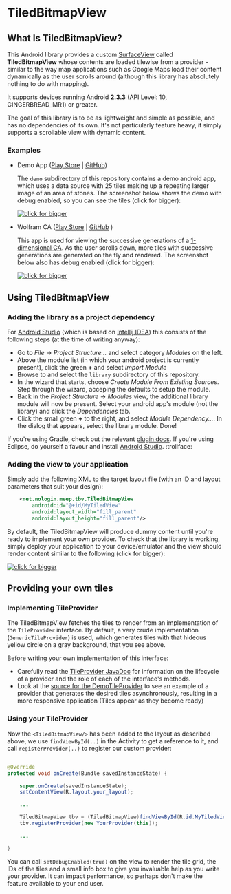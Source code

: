 # TiledBitmapView #

## What Is TiledBitmapView? ##
This Android library provides a custom 
[SurfaceView](http://developer.android.com/reference/android/view/SurfaceView.html) called **TiledBitmapView** whose contents are loaded tilewise from a provider - similar to the way 
map applications such as Google Maps load their content dynamically as the user scrolls around 
(although this library has absolutely nothing to do with mapping).  

It supports devices running Android **2.3.3** (API Level: 10, GINGERBREAD_MR1) or greater.

The goal of this library is to be as lightweight and simple as possible, and has no dependencies of
its own.  It's not particularly feature heavy, it simply supports a scrollable view with dynamic 
content.   

### Examples ###

- Demo App ([Play Store](https://play.google.com/store/apps/details?id=net.nologin.meep.tbv.demo) 
	| [GitHub](https://github.com/barryoneill/TiledBitmapView/tree/master/demo))

	The `demo` subdirectory of this repository contains a demo android app, which uses a data 
	source with 25 tiles making up a repeating larger image of an area of stones.  The screenshot 
	below shows the demo with debug enabled, so you can see the tiles (click for bigger):

	[![click for bigger](http://barryoneill.github.io/TiledBitmapView/screenshots/demoprov_withdebug_400.png)](http://barryoneill.github.io/TiledBitmapView/screenshots/demoprov_withdebug_1280.png)
	
		
- Wolfram CA ([Play Store](https://play.google.com/store/apps/details?id=net.nologin.meep.ca) 
	| [GitHub](https://github.com/barryoneill/WolframCA) )  
	
	This app is used for viewing the successive generations of a 
	[1-dimensional CA](http://mathworld.wolfram.com/ElementaryCellularAutomaton.html). As the 
	user scrolls down, more tiles with successive generations are generated on the fly and rendered.
	The screenshot below also has debug enabled (click for bigger):

	[![click for bigger](http://barryoneill.github.io/TiledBitmapView/screenshots/wolframca_withdebug_400.png)](http://barryoneill.github.io/TiledBitmapView/screenshots/wolframca_withdebug_1280.png)

## Using TiledBitmapView ##

### Adding the library as a project dependency ###

For [Android Studio](http://developer.android.com/sdk/installing/studio.html) (which is based on 
[Intellij IDEA](http://www.jetbrains.com/idea/)) this consists of the following steps (at the
time of writing anyway):

* Go to *File* -> *Project Structure...* and select category *Modules* on the left. 
* Above the module list (in which your android project is currently present), click the green **+** 
	and select *Import Module*
* Browse to and select the `library` subdirectory of this repository.  
* In the wizard that starts, choose *Create Module From Existing Sources*.  Step through the 
	wizard, acceping the defaults to setup the module.
* Back in the *Project Structure* -> *Modules* view, the additional library module will now be 
	present.  Select your android app's module (not the library) and click the *Dependencies* tab.  
* Click the small green **+** to the right, and select *Module Dependency...*.  In the dialog 
	that appears, select the library module.  Done!  

If you're using Gradle, check out the relevant 
[plugin docs](http://tools.android.com/tech-docs/new-build-system/user-guide).  If you're using 
Eclipse, do yourself a favour and install 
[Android Studio](http://developer.android.com/sdk/installing/studio.html). :trollface:

### Adding the view to your application ###

Simply add the following XML to the target layout file (with an ID and layout parameters that 
suit your design):

```xml    
    <net.nologin.meep.tbv.TiledBitmapView
        android:id="@+id/MyTiledView"
        android:layout_width="fill_parent"
        android:layout_height="fill_parent"/>
```

By default, the TiledBitmapView will produce dummy content until you're ready to implement your 
own provider.  To check that the library is working, simply deploy your application to your 
device/emulator and the view should render content similar to the following (click for bigger):   

[![click for bigger](http://barryoneill.github.io/TiledBitmapView/screenshots/genericprov_nodebug_400.png)](http://barryoneill.github.io/TiledBitmapView/screenshots/genericprov_nodebug_1280.png)

## Providing your own tiles ##

### Implementing TileProvider ###

The TiledBitmapView fetches the tiles to render from an implementation of the `TileProvider` 
interface. By default, a very crude implementation (`GenericTileProvider`) is used, which generates 
tiles with that hideous yellow circle on a gray background, that you see above.

Before writing your own implementation of this interface: 

* Carefully read the [TileProvider JavaDoc](http://barryoneill.github.io/TiledBitmapView/javadoc/index.html?net/nologin/meep/tbv/TileProvider.html) 
	for information on the lifecycle of a provider and the role of each of the interface's methods.   
* Look at the [source for the DemoTileProvider](https://github.com/barryoneill/TiledBitmapView/blob/master/demo/src/net/nologin/meep/tbv/demo/DemoTileProvider.java) 
	to see an example of a provider that generates the desired tiles asynchronously, resulting
	in a more responsive application (Tiles appear as they become ready) 

### Using your TileProvider ###

Now the `<TiledBitmapView/>` has been added to the layout as described above, we use `findViewById(..)` 
in the Activity to get a reference to it, and call  `registerProvider(..)`  to register our custom 
provider:

```java

@Override
protected void onCreate(Bundle savedInstanceState) {

    super.onCreate(savedInstanceState);
    setContentView(R.layout.your_layout);

	...

    TiledBitmapView tbv = (TiledBitmapView)findViewById(R.id.MyTiledView);
    tbv.registerProvider(new YourProvider(this));

	...

}

```

You can call `setDebugEnabled(true)` on the view to render the tile grid, the IDs of the tiles 
and a small info box to give you invaluable help as you write your provider.  It can impact 
performance, so perhaps don't make the feature available to your end user. 


